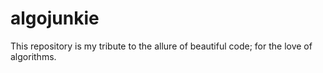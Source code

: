 # algojunkie
This repository is my tribute to the allure of beautiful code; for the love of algorithms.
